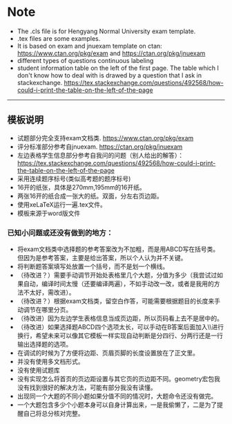 # Note
- The .cls file is for Hengyang Normal University exam template.
- .tex files are some examples.
- It is based on exam and jnuexam template on ctan: https://www.ctan.org/pkg/exam and https://ctan.org/pkg/jnuexam
- different types of questions continuous labeling
- student information table on the left of the first page. The table which I don't know how to deal with is drawed by a question that I ask in stackexchange. https://tex.stackexchange.com/questions/492568/how-could-i-print-the-table-on-the-left-of-the-page
---
## 模板说明
- 试题部分完全支持exam文档类. https://www.ctan.org/pkg/exam
- 评分标准部分参考自jnuexam. https://ctan.org/pkg/jnuexam
- 左边表格学生信息部分参考自我问的问题（别人给出的解答）： https://tex.stackexchange.com/questions/492568/how-could-i-print-the-table-on-the-left-of-the-page
- 采用连续题序标号(类似高考题的题序标号)
- 16开的纸张，具体是270mm,195mm的16开纸。
- 两张16开的纸合成一张大的纸。双面，分左右页边距。
- 使用xeLaTeX运行一遍.tex文件。
- 模板来源于word版文件

### 已知小问题或还没有做到的地方：
- 将exam文档类中选择题的参考答案改为不加粗，而是用ABCD写在括号类。但因为是参考答案，主要是给出答案，所以个人认为并不关键。
- 将判断题答案填写处放置一个括号，而不是划一个横线。
- （待改进？）需要手动调节开始处表格里几个大题，分值为多少（我尝试过如果自动，编译时间太慢（还要编译两遍），不如手动改一改，或者是我用的方法不太好，需改进）。
- （待改进？）根据exam文档类，留空白作答，可能需要根据题目的长度来手动调节在哪里分页。
- （待改进）因为左边学生表格信息当成页边距，所以页码看上去不是居中的。
- （待改进）如果选择题ABCD四个选项太长，可以手动在B答案后面加入\\\进行换行，希望未来可以像其它模板一样实现自动判断是分四行、分两行还是一行输出选择题的选项。
- 在调试的时候为了方便将边距、页眉页脚的长度设置放在了正文里。
- 并没有使用多文档形式。
- 没有使用试题库
- 没有实现怎么将首页的页边距设置与其它页的页边距不同。geometry宏包我没有找到很好的解决方法，可能有部分我没有读懂。
- 出现同一个大题的不同小题如果分值不同的情况时，大题命令还没有做完。
- 一个大题包含多少个小题本身可以自身计算出来，一是我偷懒了，二是为了提醒自己将总分核对完整。
